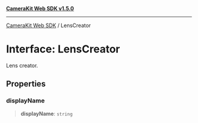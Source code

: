 [**CameraKit Web SDK v1.5.0**](../README.md)

***

[CameraKit Web SDK](../globals.md) / LensCreator

# Interface: LensCreator

Lens creator.

## Properties

### displayName

> **displayName**: `string`
